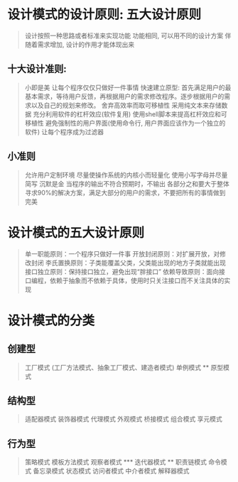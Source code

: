 # 设计模式的设计原则: 五大设计原则
> 设计按照一种思路或者标准来实现功能
> 功能相同, 可以用不同的设计方案
> 伴随着需求增加, 设计的作用才能体现出来

## 十大设计准则:
> 小即是美
> 让每个程序仅仅只做好一件事情
> 快速建立原型: 首先满足用户的最基本需求，等待用户反馈，再根据用户的需求修改程序。逐步根据用户的需求以及自己的规划来修改。
> 舍弃高效率而取可移植性
> 采用纯文本来存储数据
> 充分利用软件的杠杆效应(软件复用)
> 使用shell脚本来提高杠杆效应和可移植性
> 避免强制性的用户界面(使用命令行, 用户界面应该作为一个独立的软件)
> 让每个程序成为过滤器

## 小准则
> 允许用户定制环境
> 尽量使操作系统的内核小而轻量化
> 使用小写字母并尽量简写
> 沉默是金 当程序的输出不符合预期时，不输出
> 各部分之和要大于整体
> 寻求90%的解决方案，满足大部分的用户的需求，不要把所有的事情做到完美


# 设计模式的五大设计原则
> 单一职能原则：一个程序只做好一件事
> 开放封闭原则：对扩展开放，对修改封闭
> 李氏置换原则：子类能覆盖父类，父类能出现的地方子类就能出现
> 接口独立原则：保持接口独立，避免出现“胖接口”
> 依赖导致原则：面向接口编程，依赖于抽象而不依赖于具体，使用时只关注接口而不关注具体的实现

<script>
    function loadImg(src) {
        return new Promise((resolve, reject) => {
            let img = document.createElemenmt('img')
            img.onload = function () {
                resolve(img)
            }
            img.onerror = function () {
                reject('error')
            }
            img.src = src
        })
    }
    let result = loadImg('http:xxxxxxxxxxxxxxxx.png')
    result.then(function(img){
        // 操作1
        return img
    }).then(function(img) {
        // 操作2
    }).catch(function(error){
        return error
    })
    // 单一职能原则，then之间相互不干扰，如果有新的需求，再加then 
</script> 

# 设计模式的分类

## 创建型
> 工厂模式 (工厂方法模式、抽象工厂模式、建造者模式)
> 单例模式 **
> 原型模式

## 结构型
> 适配器模式
> 装饰器模式
> 代理模式
> 外观模式
> 桥接模式
> 组合模式
> 享元模式

## 行为型
> 策略模式
> 模板方法模式
> 观察者模式 ***
> 迭代器模式 **
> 职责链模式
> 命令模式
> 备忘录模式
> 状态模式
> 访问者模式
> 中介者模式
> 解释器模式